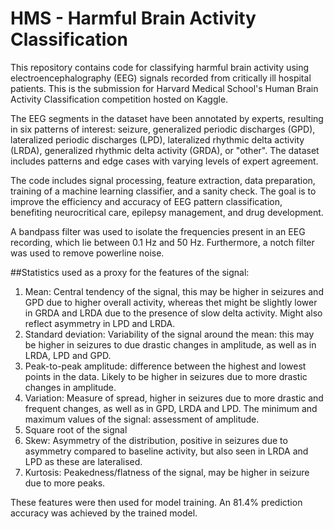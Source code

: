 # HMS - Harmful Brain Activity Classification

This repository contains code for classifying harmful brain activity using electroencephalography (EEG) signals recorded from critically ill hospital patients. This is the submission for Harvard Medical School's Human Brain Activity Classification competition hosted on Kaggle. 

The EEG segments in the dataset have been annotated by experts, resulting in six patterns of interest: seizure, generalized periodic discharges (GPD), lateralized periodic discharges (LPD), lateralized rhythmic delta activity (LRDA), generalized rhythmic delta activity (GRDA), or "other". The dataset includes patterns and edge cases with varying levels of expert agreement.

The code includes signal processing, feature extraction, data preparation, training of a machine learning classifier, and a sanity check. The goal is to improve the efficiency and accuracy of EEG pattern classification, benefiting neurocritical care, epilepsy management, and drug development.

A bandpass filter was used to isolate the frequencies present in an EEG recording, which lie between 0.1 Hz and 50 Hz. Furthermore, a notch filter was used to remove powerline noise. 

##Statistics used as a proxy for the features of the signal:

1. Mean: Central tendency of the signal, this may be higher in seizures and GPD due to higher overall activity, whereas thet might be slightly lower in GRDA and LRDA due to the presence of slow delta activity. Might also reflect asymmetry in LPD and LRDA.
2. Standard deviation: Variability of the signal around the mean: this may be higher in seizures to due drastic changes in amplitude, as well as in LRDA, LPD and GPD.
3. Peak-to-peak amplitude: difference between the highest and lowest points in the data. Likely to be higher in seizures due to more drastic changes in amplitude.
4. Variation: Measure of spread, higher in seizures due to more drastic and frequent changes, as well as in GPD, LRDA and LPD.
The minimum and maximum values of the signal: assessment of amplitude.
5. Square root of the signal
6. Skew: Asymmetry of the distribution, positive in seizures due to asymmetry compared to baseline activity, but also seen in LRDA and LPD as these are lateralised.
7. Kurtosis: Peakedness/flatness of the signal, may be higher in seizure due to more peaks.

These features were then used for model training. An 81.4% prediction accuracy was achieved by the trained model.
